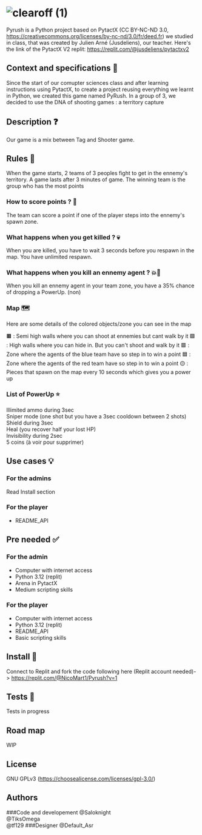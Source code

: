 # ![clearoff (1)](https://github.com/tf129/PyRush/assets/137179704/ace0ba61-a707-4d57-ba81-23aeb6589735)
Pyrush is a Python project based on PytactX (CC BY-NC-ND 3.0, https://creativecommons.org/licenses/by-nc-nd/3.0/fr/deed.fr) we studied in class, that was created by Julien Arné (Jusdeliens), our teacher.
Here's the link of the PytactX V2 replit: https://replit.com/@jusdeliens/pytactxv2
## Context and specifications 📓
Since the start of our comupter sciences class and after learning instructions using PytactX, to create a project reusing everything we learnt in Python, we created this game named PyRush.
In a group of 3, we decided to use the DNA of shooting games : a territory capture
## Description ❓
Our game is a mix between Tag and Shooter game.
## Rules 📜
When the game starts, 2 teams of 3 peoples fight to get in the ennemy's territory. A game lasts after 3 minutes of game. The winning team is the group who has the most points
### How to score points ? 🎯
The team can score a point if one of the player steps into the ennemy's spawn zone.
### What happens when you get killed ? 💀
When you are killed, you have to wait 3 seconds before you respawn in the map. You have unlimited respawn.
### What happens when you kill an ennemy agent ? 💥🔫
When you kill an ennemy agent in your team zone, you have a 35% chance of dropping a PowerUp. (non)
### Map 🗺️
Here are some details of the colored objects/zone you can see in the map

🟫 : Semi high walls where you can shoot at ennemies but cant walk by it
🟩 : High walls where you can hide in. But you can't shoot and walk by it
🟥 : Zone where the agents of the blue team have so step in to win a point
🟦 : Zone where the agents of the red team have so step in to win a point
🟡 : Pieces that spawn on the map every 10 seconds which gives you a power up
### List of PowerUp ⭐
Illimited ammo during 3sec  
Sniper mode (one shot but you have a 3sec cooldown between 2 shots)  
Shield during 3sec  
Heal (you recover half your lost HP)  
Invisibility during 2sec  
5 coins (à voir pour supprimer)
## Use cases 💡
### For the admins
Read Install section
### For the player
- README_API
## Pre needed ✅
### For the admin
- Computer with internet access
- Python 3.12 (replit)
- Arena in PytactX
- Medium scripting skills
### For the player
- Computer with internet access
- Python 3.12 (replit)
- README_API
- Basic scripting skills
## Install 🔧
Connect to Replit and fork the code following here (Replit account needed)-> https://replit.com/@NicoMart1/Pyrush?v=1
## Tests 🧪
Tests in progress
## Road map
WIP
## License
GNU GPLv3 (https://choosealicense.com/licenses/gpl-3.0/)
## Authors 
###Code and developement
@Saloknight  
@TiksOmega  
@tf129
###Designer
@Default_Asr
